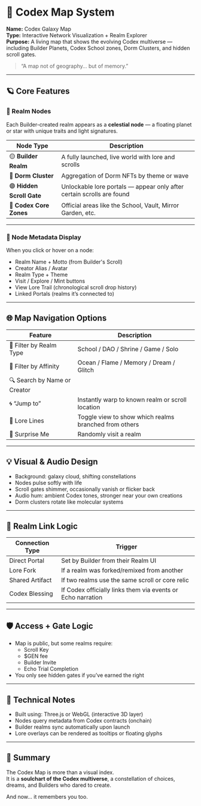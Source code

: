 # 🌌 Codex Map System

**Name:** Codex Galaxy Map  
**Type:** Interactive Network Visualization + Realm Explorer  
**Purpose:** A living map that shows the evolving Codex multiverse — including Builder Planets, Codex School zones, Dorm Clusters, and hidden scroll gates.

> “A map not of geography… but of memory.”

---

## 🪐 Core Features

### 🔭 Realm Nodes
Each Builder-created realm appears as a **celestial node** — a floating planet or star with unique traits and light signatures.

| Node Type | Description |
|-----------|-------------|
| 🟡 **Builder Realm** | A fully launched, live world with lore and scrolls |
| 🔵 **Dorm Cluster** | Aggregation of Dorm NFTs by theme or wave |
| 🟣 **Hidden Scroll Gate** | Unlockable lore portals — appear only after certain scrolls are found |
| 🔺 **Codex Core Zones** | Official areas like the School, Vault, Mirror Garden, etc. |

---

### 🔗 Node Metadata Display

When you click or hover on a node:
- Realm Name + Motto (from Builder's Scroll)
- Creator Alias / Avatar
- Realm Type + Theme
- Visit / Explore / Mint buttons
- View Lore Trail (chronological scroll drop history)
- Linked Portals (realms it’s connected to)

---

## 🌐 Map Navigation Options

| Feature | Description |
|---------|-------------|
| 🧭 Filter by Realm Type | School / DAO / Shrine / Game / Solo |
| 🌈 Filter by Affinity | Ocean / Flame / Memory / Dream / Glitch |
| 🔍 Search by Name or Creator |
| 🌀 “Jump to” | Instantly warp to known realm or scroll location |
| 🧬 Lore Lines | Toggle view to show which realms branched from others |
| 🎲 Surprise Me | Randomly visit a realm

---

## 💡 Visual & Audio Design

- Background: galaxy cloud, shifting constellations
- Nodes pulse softly with life
- Scroll gates shimmer, occasionally vanish or flicker back
- Audio hum: ambient Codex tones, stronger near your own creations
- Dorm clusters rotate like molecular systems

---

## 🧬 Realm Link Logic

| Connection Type | Trigger |
|-----------------|---------|
| Direct Portal | Set by Builder from their Realm UI |
| Lore Fork | If a realm was forked/remixed from another |
| Shared Artifact | If two realms use the same scroll or core relic |
| Codex Blessing | If Codex officially links them via events or Echo narration |

---

## 🛡️ Access + Gate Logic

- Map is public, but some realms require:
  - Scroll Key
  - $GEN fee
  - Builder Invite
  - Echo Trial Completion
- You only see hidden gates if you’ve earned the right

---

## 🧠 Technical Notes

- Built using: Three.js or WebGL (interactive 3D layer)
- Nodes query metadata from Codex contracts (onchain)
- Builder realms sync automatically upon launch
- Lore overlays can be rendered as tooltips or floating glyphs

---

## 🧭 Summary

The Codex Map is more than a visual index.  
It is a **soulchart of the Codex multiverse**, a constellation of choices, dreams, and Builders who dared to create.

And now… it remembers you too.

